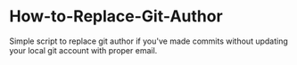 # How-to-Replace-Git-Author
Simple script to replace git author if you've made commits without updating your local git account with proper email.
